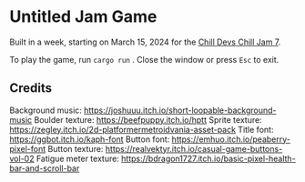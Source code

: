 # Untitled Jam Game

Built in a week, starting on March 15, 2024 for the [Chill Devs Chill Jam 7](https://itch.io/jam/chill-devs-chill-jam-7).

To play the game, run `cargo run` . Close the window or press `Esc` to exit.

## Credits

Background music: <https://joshuuu.itch.io/short-loopable-background-music>
Boulder texture: <https://beefpuppy.itch.io/hptt>
Sprite texture: <https://zegley.itch.io/2d-platformermetroidvania-asset-pack>
Title font: <https://ggbot.itch.io/kaph-font>
Button font: <https://emhuo.itch.io/peaberry-pixel-font>
Button texture: <https://realvektyr.itch.io/casual-game-buttons-vol-02>
Fatigue meter texture: <https://bdragon1727.itch.io/basic-pixel-health-bar-and-scroll-bar>
